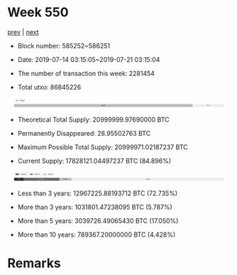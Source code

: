 # Week 550

[prev](week0549.md) | [next](week0551.md)

- Block number: 585252~586251

- Date: 2019-07-14 03:15:05~2019-07-21 03:15:04

- The number of transaction this week: 2281454

- Total utxo: 86845226

![](../images/mined_week0550.png)

- Theoretical Total Supply: 20999999.97690000 BTC

- Permanently Disappeared: 28.95502763 BTC

- Maximum Possible Total Supply: 20999971.02187237 BTC

- Current Supply: 17828121.04497237 BTC (84.896%)

![](../images/year_week0550.png)


- Less than 3 years: 12967225.88193712 BTC (72.735%)

- More than 3 years: 1031801.47238095 BTC (5.787%)

- More than 5 years: 3039726.49065430 BTC (17.050%)

- More than 10 years: 789367.20000000 BTC (4.428%)

# Remarks

